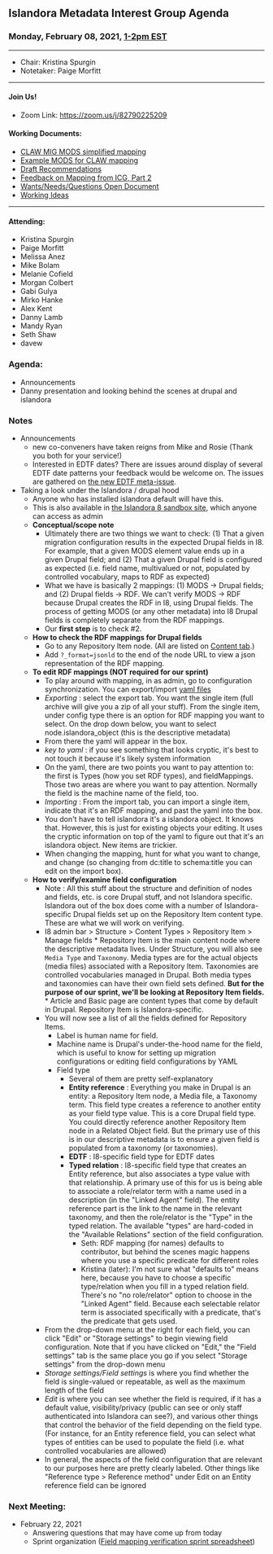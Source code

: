 ## Islandora Metadata Interest Group Agenda
### Monday, February 08, 2021, [1-2pm EST](http://www.thetimezoneconverter.com/?t=1%20pm&tz=Toronto&)

---
* Chair: Kristina Spurgin
* Notetaker: Paige Morfitt
---

#### Join Us!
* Zoom Link: https://zoom.us/j/82790225209

#### Working Documents:
* [CLAW MIG MODS simplified mapping](https://docs.google.com/spreadsheets/d/18u2qFJ014IIxlVpM3JXfDEFccwBZcoFsjbBGpvL0jJI/edit#gid=0)
* [Example MODS for CLAW mapping](https://docs.google.com/spreadsheets/d/1C2Xie7HUDSgRT5v4ldoJvlNdoXz2GHAPvL3PE3TOKW8/edit#gid=1829081124)
* [Draft Recommendations](https://docs.google.com/document/d/15qSO9YcALtYSqd6CUuGx0t8FwUJ5pPwVPz0PA5rU898/edit#heading=h.f9r6knw0rjvu)
* [Feedback on Mapping from ICG, Part 2](https://docs.google.com/document/d/11OpqMMCXM1TFXgsr4yyTQ_cH9DabnD31p7JnuTRQl28/edit?invite=CMWvruEI&ts=5e66437f)
* [Wants/Needs/Questions Open Document](https://docs.google.com/document/d/12Kpb6826TNPzzMuyPS0sESa9TLnmljQmeioWbaPeEdA/edit)
* [Working Ideas](https://github.com/islandora-interest-groups/Islandora-Metadata-Interest-Group/blob/main/working_docs/ideas_and_topics.md)

---

#### Attending:
* Kristina Spurgin
* Paige Morfitt
* Melissa Anez 
* Mike Bolam
* Melanie Cofield
* Morgan Colbert
* Gabi Gulya
* Mirko Hanke
* Alex Kent
* Danny Lamb
* Mandy Ryan
* Seth Shaw
* davew




### Agenda:
* Announcements
* Danny presentation and looking behind the scenes at drupal and islandora



### Notes
* Announcements
	* new co-conveners  have taken reigns from Mike and Rosie (Thank you both for your service!)
	* Interested in EDTF dates? There are issues around display of several EDTF date patterns your feedback would be welcome on. The issues are gathered on [the new EDTF meta-issue](https://github.com/Islandora/documentation/issues/1748).
* Taking a look under the Islandora / drupal hood
	* Anyone who has installed islandora default will have this. 
	* This is also available in [the Islandora 8 sandbox site](http://future.islandora.ca/), which anyone can access as admin
  * **Conceptual/scope note**
    * Ultimately there are two things we want to check: (1) That a given migration configuration results in the expected Drupal fields in I8. For example, that a given MODS element value ends up in a given Drupal field; and (2) That a given Drupal field is configured as expected (i.e. field name, multivalued or not, populated by controlled vocabulary, maps to RDF as expected)
    * What we have is basically 2 mappings: (1) MODS -> Drupal fields; and (2) Drupal fields -> RDF. We can't verify MODS -> RDF because Drupal creates the RDF in I8, using Drupal fields. The process of getting MODS (or any other metadata) into I8 Drupal fields is completely separate from the RDF mappings.
    * Our **first step** is to check #2. 
  * **How to check the RDF mappings for Drupal fields**
	  * Go to any Repository Item node. (All are listed on [Content tab](http://future.islandora.ca/admin/content?title=&type=islandora_object&status=All&langcode=All).) 
    * Add `?_format=jsonld` to the end of the node URL to view a json representation of the RDF mapping.
  * **To edit RDF mappings (NOT required for our sprint)**
	  * To play around with mapping, in as admin, go to configuration synchronization. You can export/import [yaml files](http://yaml.org)
	  * *Exporting* : select the export tab. You want the single item (full archive will give you a zip of all your stuff). From the single item, under config type there is an option for RDF mapping you want to select. On the drop down below, you want to select node.islandora_object (this is the descriptive metadata)
	  * From there the yaml will appear in the box. 
	  * *key to yaml* : if you see something that looks cryptic, it's best to not touch it because it's likely  system information 
	  * On the yaml, there are two points you want to pay attention to: the first is Types (how you set RDF types), and fieldMappings. Those two areas are where you want to pay attention. Normally the field is the machine name of the field, too. 
	  * *Importing* : From the import tab, you can import a single item, indicate that it's an RDF mapping, and past the yaml into the box. 
	  * You don't have to tell islandora it's a  islandora object. It knows that. However, this is just for existing objects your editing. It uses the cryptic information on top of the yaml to figure out that it's an islandora object. New items are trickier.
	  * When changing the mapping, hunt for what you want to change, and change (so changing from dc:title to schema:title you can edit on the import box). 
  * **How to verify/examine field configuration**
	  * Note : All this stuff about the structure and definition of nodes and fields, etc. is core Drupal stuff, and not Islandora specific. Islandora out of the box does come with a number of Islandora-specific Drupal fields set up on the Repository Item content type. These are what we will work on verifying.
	  * I8 admin bar > Structure > Content Types > Repository Item > Manage fields
            * Repository Item is the main content node where the descriptive metadata lives. Under Structure, you will also see `Media Type` and `Taxonomy`. Media types are for the actual objects (media files) associated with a Repository Item. Taxonomies are controlled vocabularies managed in Drupal. Both media types and taxonomies can have their own field sets defined. **But for the purpose of our sprint, we'll be looking at Repository Item fields.**
            * Article and Basic page are content types that come by default in Drupal. Repository Item is Islandora-specific. 
    * You will now see a list of all the fields defined for Repository Items.
      * Label is human name for field.
      * Machine name is Drupal's under-the-hood name for the field, which is useful to know for setting up migration configurations or editing field configurations by YAML
      * Field type
        * Several of them are pretty self-explanatory
        * **Entity reference** : Everything you make in Drupal is an entity: a Repository Item node, a Media file, a Taxonomy term. This field type creates a reference to another entity as your field type value. This is a core Drupal field type. You could directly reference another Repository Item node in a Related Object field. But the primary use of this is in our descriptive metadata is to ensure a given field is populated from a taxonomy (or taxonomies).
        * **EDTF** : I8-specific field type for EDTF dates
        * **Typed relation** : I8-specific field type that creates an Entity reference, but also associates a type value with that relationship. A primary use of this for us is being able to associate a role/relator term with a name used in a description (in the "Linked Agent" field). The entity reference part is the link to the name in the relevant taxonomy, and then the role/relator is the "Type" in the typed relation. The available "types" are hard-coded in the "Available Relations" section of the field configuration.
          * Seth: RDF mapping (for names) defaults to contributor, but behind the scenes magic happens where you use a specific predicate for different roles
          * Kristina (later): I'm not sure what "defaults to" means here, because you have to choose a specific type/relation when you fill in a typed relation field. There's no "no role/relator" option to choose in the "Linked Agent" field. Because each selectable relator term is associated specifically with a predicate, that's the predicate that gets used.
     *  From the drop-down menu at the right for each field, you can click "Edit" or "Storage settings" to begin viewing field configuration. Note that if you have clicked on "Edit," the "Field settings" tab is the same place you go if you select "Storage settings" from the drop-down menu
     * *Storage settings/Field settings* is where you find whether the field is single-valued or repeatable, as well as the maximum length of the field
     * *Edit* is where you can see whether the field is required, if it has a default value, visibility/privacy (public can see or only staff authenticated into Islandora can see?), and various other things that control the behavior of the field depending on the field type. (For instance, for an Entity reference field, you can select what types of entities can be used to populate the field (i.e. what controlled vocabularies are allowed)
     * In general, the aspects of the field configuration that are relevant to our purposes here are pretty clearly labeled. Other things like "Reference type > Reference method" under Edit on an Entity reference field can be ignored
    
### Next Meeting:
* February 22, 2021
	* Answering questions that may have come up from today 
    * Sprint organization ([Field mapping verification sprint spreadsheet](https://docs.google.com/spreadsheets/d/1-L_eAaNBvnVWb05HFrnNHKM6Bn2ULDKxurB9ZXRYCpU/edit#gid=0)) 
  
	

